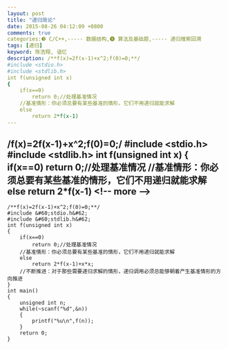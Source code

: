 ```yaml
---
layout: post
title: "递归简论"
date: 2015-08-26 04:12:09 +0800
comments: true
categories:❸ C/C++,----- 数据结构,❺ 算法及基础题,----- 递归搜索回溯
tags: [递归]
keyword: 陈浩翔, 谙忆
description: /**f(x)=2f(x-1)+x^2;f(0)=0;**/
#include <stdio.h>
#include <stdlib.h>
int f(unsigned int x)
{
    if(x==0)
        return 0;//处理基准情况
    //基准情形：你必须总要有某些基准的情形，它们不用递归就能求解
    else
        return 2*f(x-1) 
---
```



/**f(x)=2f(x-1)+x^2;f(0)=0;**/
#include &#60;stdio.h&#62;
#include &#60;stdlib.h&#62;
int f(unsigned int x)
{
    if(x==0)
        return 0;//处理基准情况
    //基准情形：你必须总要有某些基准的情形，它们不用递归就能求解
    else
        return 2*f(x-1)
&#60;!-- more --&#62;
----------

```
/**f(x)=2f(x-1)+x^2;f(0)=0;**/
#include &#60;stdio.h&#62;
#include &#60;stdlib.h&#62;
int f(unsigned int x)
{
    if(x==0)
        return 0;//处理基准情况
    //基准情形：你必须总要有某些基准的情形，它们不用递归就能求解
    else
        return 2*f(x-1)+x*x;
    //不断推进：对于那些需要递归求解的情形，递归调用必须总能够朝着产生基准情形的方向推进
}
int main()
{
    unsigned int n;
    while(~scanf("%d",&n))
    {
        printf("%u\n",f(n));
    }
    return 0;
}

```